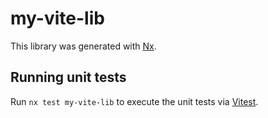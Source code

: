# my-vite-lib

This library was generated with [Nx](https://nx.dev).

## Running unit tests

Run `nx test my-vite-lib` to execute the unit tests via [Vitest](https://vitest.dev/).
